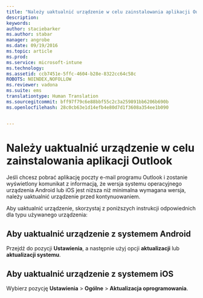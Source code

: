 ```yaml
---
title: "Należy uaktualnić urządzenie w celu zainstalowania aplikacji Outlook | Microsoft Intune"
description: 
keywords: 
author: staciebarker
ms.author: stabar
manager: angrobe
ms.date: 09/19/2016
ms.topic: article
ms.prod: 
ms.service: microsoft-intune
ms.technology: 
ms.assetid: ccb7451e-5ffc-4604-b28e-8322cc64c58c
ROBOTS: NOINDEX,NOFOLLOW
ms.reviewer: vadona
ms.suite: ems
translationtype: Human Translation
ms.sourcegitcommit: bff97f79c6e88bbf55c2c3a259891bb6206b690b
ms.openlocfilehash: 28c0cb63e1d14efb4e80d7d1f3608a354ee1b090


---
```


# Należy uaktualnić urządzenie w celu zainstalowania aplikacji Outlook

Jeśli chcesz pobrać aplikację poczty e-mail programu Outlook i zostanie wyświetlony komunikat z informacją, że wersja systemu operacyjnego urządzenia Android lub iOS jest niższa niż minimalna wymagana wersja, należy uaktualnić urządzenie przed kontynuowaniem.

Aby uaktualnić urządzenie, skorzystaj z poniższych instrukcji odpowiednich dla typu używanego urządzenia:

## Aby uaktualnić urządzenie z systemem Android
Przejdź do pozycji **Ustawienia**, a następnie użyj opcji **aktualizacji** lub **aktualizacji systemu**.

## Aby uaktualnić urządzenie z systemem iOS
Wybierz pozycję **Ustawienia** &gt; **Ogólne** &gt; **Aktualizacja oprogramowania**.



<!--HONumber=Sep16_HO3-->


